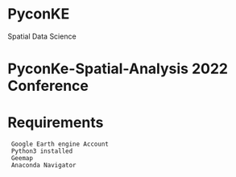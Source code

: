 # PyconKE
Spatial Data Science



# PyconKe-Spatial-Analysis 2022 Conference

 
# Requirements

```
 Google Earth engine Account
 Python3 installed
 Geemap
 Anaconda Navigator
```
